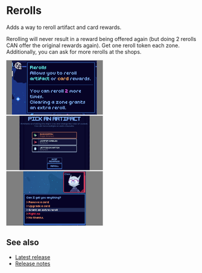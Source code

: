 # Rerolls

Adds a way to reroll artifact and card rewards.

Rerolling will never result in a reward being offered again (but doing 2 rerolls CAN offer the original rewards again).
Get one reroll token each zone. Additionally, you can ask for more rerolls at the shops.

[![Artifact icon screenshot](images/artifact-thumb.png)](images/artifact.png)
[![Artifact reward screenshot](images/artifact-reward-thumb.png)](images/artifact-reward.png)
[![Shop screenshot](images/shop-thumb.png)](images/shop.png)

## See also
* [Latest release](https://github.com/Shockah/Cobalt-Core-Mods/releases/tag/release%2Frerolls-1.0.3)
* [Release notes](release-notes.md)